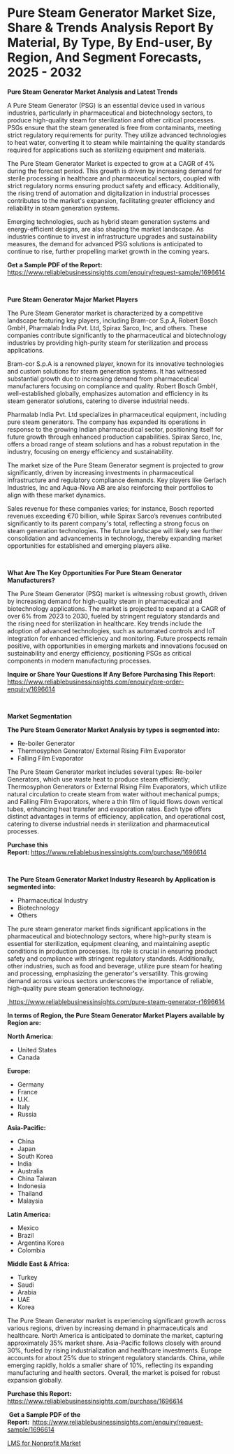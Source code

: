 <p><h1>Pure Steam Generator Market Size, Share & Trends Analysis Report By Material, By Type, By End-user, By Region, And Segment Forecasts, 2025 - 2032</h1></p><p><strong>Pure Steam Generator Market Analysis and Latest Trends</strong></p>
<p><p>A Pure Steam Generator (PSG) is an essential device used in various industries, particularly in pharmaceutical and biotechnology sectors, to produce high-quality steam for sterilization and other critical processes. PSGs ensure that the steam generated is free from contaminants, meeting strict regulatory requirements for purity. They utilize advanced technologies to heat water, converting it to steam while maintaining the quality standards required for applications such as sterilizing equipment and materials.</p><p>The Pure Steam Generator Market is expected to grow at a CAGR of 4% during the forecast period. This growth is driven by increasing demand for sterile processing in healthcare and pharmaceutical sectors, coupled with strict regulatory norms ensuring product safety and efficacy. Additionally, the rising trend of automation and digitalization in industrial processes contributes to the market's expansion, facilitating greater efficiency and reliability in steam generation systems. </p><p>Emerging technologies, such as hybrid steam generation systems and energy-efficient designs, are also shaping the market landscape. As industries continue to invest in infrastructure upgrades and sustainability measures, the demand for advanced PSG solutions is anticipated to continue to rise, further propelling market growth in the coming years.</p></p>
<p><strong>Get a Sample PDF of the Report:&nbsp;</strong> <a href="https://www.reliablebusinessinsights.com/enquiry/request-sample/1696614?utm_campaign=1950&utm_medium=2&utm_source=Github&utm_content=ia&utm_term=08012025&utm_id=pure-steam-generator">https://www.reliablebusinessinsights.com/enquiry/request-sample/1696614</a></p>
<p>&nbsp;</p>
<p><strong>Pure Steam Generator Major Market Players</strong></p>
<p><p>The Pure Steam Generator market is characterized by a competitive landscape featuring key players, including Bram-cor S.p.A, Robert Bosch GmbH, Pharmalab India Pvt. Ltd, Spirax Sarco, Inc, and others. These companies contribute significantly to the pharmaceutical and biotechnology industries by providing high-purity steam for sterilization and process applications.</p><p>Bram-cor S.p.A is a renowned player, known for its innovative technologies and custom solutions for steam generation systems. It has witnessed substantial growth due to increasing demand from pharmaceutical manufacturers focusing on compliance and quality. Robert Bosch GmbH, well-established globally, emphasizes automation and efficiency in its steam generator solutions, catering to diverse industrial needs.</p><p>Pharmalab India Pvt. Ltd specializes in pharmaceutical equipment, including pure steam generators. The company has expanded its operations in response to the growing Indian pharmaceutical sector, positioning itself for future growth through enhanced production capabilities. Spirax Sarco, Inc, offers a broad range of steam solutions and has a robust reputation in the industry, focusing on energy efficiency and sustainability.</p><p>The market size of the Pure Steam Generator segment is projected to grow significantly, driven by increasing investments in pharmaceutical infrastructure and regulatory compliance demands. Key players like Gerlach Industries, Inc and Aqua-Nova AB are also reinforcing their portfolios to align with these market dynamics.</p><p>Sales revenue for these companies varies; for instance, Bosch reported revenues exceeding €70 billion, while Spirax Sarco’s revenues contributed significantly to its parent company's total, reflecting a strong focus on steam generation technologies. The future landscape will likely see further consolidation and advancements in technology, thereby expanding market opportunities for established and emerging players alike.</p></p>
<p>&nbsp;</p>
<p><strong>What Are The Key Opportunities For Pure Steam Generator Manufacturers?</strong></p>
<p><p>The Pure Steam Generator (PSG) market is witnessing robust growth, driven by increasing demand for high-quality steam in pharmaceutical and biotechnology applications. The market is projected to expand at a CAGR of over 6% from 2023 to 2030, fueled by stringent regulatory standards and the rising need for sterilization in healthcare. Key trends include the adoption of advanced technologies, such as automated controls and IoT integration for enhanced efficiency and monitoring. Future prospects remain positive, with opportunities in emerging markets and innovations focused on sustainability and energy efficiency, positioning PSGs as critical components in modern manufacturing processes.</p></p>
<p><strong>Inquire or Share Your Questions If Any Before Purchasing This Report:</strong> <a href="https://www.reliablebusinessinsights.com/enquiry/pre-order-enquiry/1696614?utm_campaign=1950&utm_medium=2&utm_source=Github&utm_content=ia&utm_term=08012025&utm_id=pure-steam-generator">https://www.reliablebusinessinsights.com/enquiry/pre-order-enquiry/1696614</a></p>
<p>&nbsp;</p>
<p><strong>Market Segmentation</strong></p>
<p><strong>The Pure Steam Generator Market Analysis by types is segmented into:</strong></p>
<p><ul><li>Re-boiler Generator</li><li>Thermosyphon Generator/ External Rising Film Evaporator</li><li>Falling Film Evaporator</li></ul></p>
<p><p>The Pure Steam Generator market includes several types: Re-boiler Generators, which use waste heat to produce steam efficiently; Thermosyphon Generators or External Rising Film Evaporators, which utilize natural circulation to create steam from water without mechanical pumps; and Falling Film Evaporators, where a thin film of liquid flows down vertical tubes, enhancing heat transfer and evaporation rates. Each type offers distinct advantages in terms of efficiency, application, and operational cost, catering to diverse industrial needs in sterilization and pharmaceutical processes.</p></p>
<p><strong>Purchase this Report:&nbsp;</strong><a href="https://www.reliablebusinessinsights.com/purchase/1696614?utm_campaign=1950&utm_medium=2&utm_source=Github&utm_content=ia&utm_term=08012025&utm_id=pure-steam-generator">https://www.reliablebusinessinsights.com/purchase/1696614</a></p>
<p>&nbsp;</p>
<p><strong>The Pure Steam Generator Market Industry Research by Application is segmented into:</strong></p>
<p><ul><li>Pharmaceutical Industry</li><li>Biotechnology</li><li>Others</li></ul></p>
<p><p>The pure steam generator market finds significant applications in the pharmaceutical and biotechnology sectors, where high-purity steam is essential for sterilization, equipment cleaning, and maintaining aseptic conditions in production processes. Its role is crucial in ensuring product safety and compliance with stringent regulatory standards. Additionally, other industries, such as food and beverage, utilize pure steam for heating and processing, emphasizing the generator's versatility. This growing demand across various sectors underscores the importance of reliable, high-quality pure steam generation technology.</p></p>
<p><a href="https://www.reliablebusinessinsights.com/pure-steam-generator-r1696614?utm_campaign=1950&utm_medium=2&utm_source=Github&utm_content=ia&utm_term=08012025&utm_id=pure-steam-generator">&nbsp;https://www.reliablebusinessinsights.com/pure-steam-generator-r1696614</a></p>
<p><strong>In terms of Region, the Pure Steam Generator Market Players available by Region are:</strong></p>
<p>
    <p> <strong> North America: </strong>
        <ul>
            <li>United States</li>
            <li>Canada</li>
        </ul>
        </p> 
    <p> <strong> Europe: </strong>
        <ul>
            <li>Germany</li>
            <li>France</li>
            <li>U.K.</li>
            <li>Italy</li>
            <li>Russia</li>
        </ul>
        </p> 
    <p> <strong> Asia-Pacific: </strong>
        <ul>
            <li>China</li>
            <li>Japan</li>
            <li>South Korea</li>
            <li>India</li>
            <li>Australia</li>
            <li>China Taiwan</li>
            <li>Indonesia</li>
            <li>Thailand</li>
            <li>Malaysia</li>
        </ul>
        </p> 
    <p> <strong> Latin America: </strong>
        <ul>
            <li>Mexico</li>
            <li>Brazil</li>
            <li>Argentina Korea</li>
            <li>Colombia</li>
        </ul>
        </p> 
    <p> <strong> Middle East & Africa: </strong>
        <ul>
            <li>Turkey</li>
            <li>Saudi</li>
            <li>Arabia</li>
            <li>UAE</li>
            <li>Korea</li>
        </ul>
    </p>
    </p>
<p><p>The Pure Steam Generator market is experiencing significant growth across various regions, driven by increasing demand in pharmaceuticals and healthcare. North America is anticipated to dominate the market, capturing approximately 35% market share. Asia-Pacific follows closely with around 30%, fueled by rising industrialization and healthcare investments. Europe accounts for about 25% due to stringent regulatory standards. China, while emerging rapidly, holds a smaller share of 10%, reflecting its expanding manufacturing and health sectors. Overall, the market is poised for robust expansion globally.</p></p>
<p><strong>Purchase this Report: </strong><a href="https://www.reliablebusinessinsights.com/purchase/1696614?utm_campaign=1950&utm_medium=2&utm_source=Github&utm_content=ia&utm_term=08012025&utm_id=pure-steam-generator">https://www.reliablebusinessinsights.com/purchase/1696614</a></p>
<p>&nbsp;<strong>Get a Sample PDF of the Report:&nbsp;&nbsp;</strong><a href="https://www.reliablebusinessinsights.com/enquiry/request-sample/1696614?utm_campaign=1950&utm_medium=2&utm_source=Github&utm_content=ia&utm_term=08012025&utm_id=pure-steam-generator">https://www.reliablebusinessinsights.com/enquiry/request-sample/1696614</a></p>
<p><strong></strong></p>
<p><p><a href="https://github.com/XavierTyler76/Market-Research-Report-List-1/blob/main/lms-for-nonprofit-market.md?utm_campaign=1950&utm_medium=2&utm_source=Github&utm_content=ia&utm_term=08012025&utm_id=pure-steam-generator">LMS for Nonprofit Market</a></p></p>